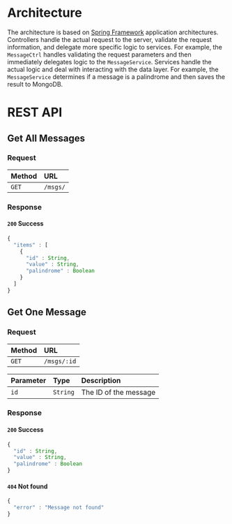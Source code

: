 # Architecture

The architecture is based on [Spring Framework](https://projects.spring.io/spring-framework/) application architectures.
Controllers handle the actual request to the server, validate the request information, and delegate more specific logic
to services. For example, the `MessageCtrl` handles validating the request parameters and then immediately delegates logic to
the `MessageService`. Services handle the actual logic and deal with interacting with the data layer. For example, the
`MessageService` determines if a message is a palindrome and then saves the result to MongoDB.

# REST API

## Get All Messages

### Request

| Method | URL |
| :--- | :--- |
| `GET` | `/msgs/` |

### Response

#### `200` Success

```JavaScript
{
  "items" : [
    {
      "id" : String,
      "value" : String,
      "palindrome" : Boolean
    }
  ]
}
```

## Get One Message

### Request

| Method | URL |
| :--- | :--- |
| `GET` | `/msgs/:id` |

| Parameter | Type | Description |
| :--- | :--- | :--- |
| `id` | `String` | The ID of the message |

### Response

#### `200` Success

```JavaScript
{
  "id" : String,
  "value" : String,
  "palindrome" : Boolean
}
```

#### `404` Not found

```JavaScript
{
  "error" : "Message not found"
}
```
